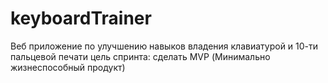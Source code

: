 # keyboardTrainer
Веб приложение по улучшению навыков владения клавиатурой и 10-ти пальцевой печати
 цель спринта: сделать MVP (Минимально жизнеспособный продукт)
